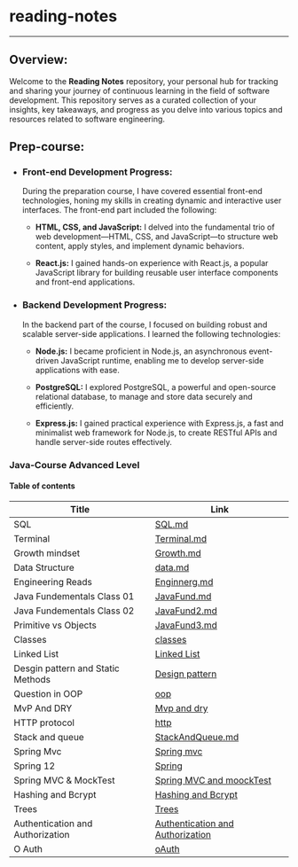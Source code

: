 # reading-notes
---
## Overview:

Welcome to the **Reading Notes** repository, your personal hub for tracking and sharing your journey of continuous learning in the field of software development. This repository serves as a curated collection of your insights, key takeaways, and progress as you delve into various topics and resources related to software engineering.

 ## Prep-course:

- ### Front-end Development Progress:

    During the preparation course, I have covered essential front-end technologies, honing my skills in creating dynamic and interactive user interfaces. The front-end part included the following:

    - **HTML, CSS, and JavaScript:** I delved into the fundamental trio of web development—HTML, CSS, and JavaScript—to structure web content, apply styles, and implement dynamic behaviors.

    - **React.js:** I gained hands-on experience with React.js, a popular JavaScript library for building reusable user interface components and front-end applications.

- ### Backend Development Progress:

    In the backend part of the course, I focused on building robust and scalable server-side applications. I learned the following technologies:

    - **Node.js:** I became proficient in Node.js, an asynchronous event-driven JavaScript runtime, enabling me to develop server-side applications with ease.

    - **PostgreSQL:** I explored PostgreSQL, a powerful and open-source relational database, to manage and store data securely and efficiently.

    - **Express.js:** I gained practical experience with Express.js, a fast and minimalist web framework for Node.js, to create RESTful APIs and handle server-side routes effectively.

### Java-Course Advanced Level

#### Table of contents

| Title              | Link                                   |
|--------------------|----------------------------------------|
| SQL             | [SQL.md](./SQL.md)|
| Terminal             | [Terminal.md](./Terminal.md)|
| Growth mindset             | [Growth.md](./Growth.md)|
| Data Structure             | [data.md](./dataStructure.md)|
| Engineering Reads            | [Enginnerg.md](./EngineeringgReads.md)|
| Java Fundementals Class 01             | [JavaFund.md](./ReadClass01.md)|
| Java Fundementals Class 02             | [JavaFund2.md](./ReadClass02.md)|
| Primitive vs Objects             | [JavaFund3.md](./ReadClass03.md)|
| Classes             | [classes](./ReadClass04.md)|
| Linked List             | [Linked List](./LinkedList.md)|
| Desgin pattern and Static Methods            | [Design pattern](./ReadClass06.md)|
| Question in OOP            | [oop](./ReadClass07.md)|
| MvP And DRY            | [Mvp and dry](./ReadClass08.md)|
| HTTP protocol            | [http](./ReadClass09.md)|
| Stack and queue            | [StackAndQueue.md](./ReadClass10.md)|
| Spring Mvc            | [Spring mvc](./spring.md)|
| Spring 12           | [Spring](./ReadClass12.md)|
| Spring MVC & MockTest          | [Spring MVC and moockTest](./ReadClass13.md)|
| Hashing and Bcrypt          | [Hashing and Bcrypt](./ReadClass14.md)|
| Trees          | [Trees](./ReadClass15.md)|
|       Authentication and Authorization    | [Authentication and Authorization](./ReadClass16.md)|
|       O Auth    | [oAuth](./ReadClass17.md)|


